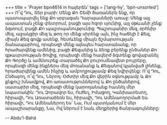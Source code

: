 +++
title = 'Prayer bpn4614 in հայերեն'
tags = ['lang-hy', 'bpn-unsorted']
+++
Ո՜վ Դու, Տեր բարի: Մենք Քո Շեմի ծառաներն ենք, որ պատսպարվել ենք Քո սրբազան Դարպասների առաջ: Մենք այլ ապաստան չենք փնտրում, բացի այս հզոր սյունից, այլ օթևանի չենք ձգտում, բացի Քո պաշտպանությունից: Պաշտպանիր մեզ, օրհնիր մեզ, աջակցիր մեզ և թող որ մենք սիրենք այն, ինչ հաճելի է Քեզ, միայն Քեզ գովք ասենք, հետևենք միայն ճշմարտության ճանապարհով, որպեսզի մենք այնպես հարստանանք, որ հրաժարվենք ամենից, բացի Քեզանից և ձեռք բերենք ընծաներ Քո գթասրտության ծովից, որպեսզի մենք հավերժ ձգտենք գովաբանել Քո Գործը և ամենուրեք տարածել Քո բուրումնավետ բույրերը, որպեսզի մենք ինքներս մեզ մոռանանք և Քեզանով կլանված լինենք, հրաժարվենք ամեն ինչից և ամբողջությամբ Քեզ նվիրվենք:
	Ո՜վ Դու, Ընծայող, ո՜վ Դու, Ներող: Օժտիր մեզ Քո վերին օգնությամբ և Քո քնքուշ խնամքով, Քո առատություններով և Քո ընծաներով, սատարիր մեզ, որպեսզի մենք կարողանանք հասնել մեր նպատակին: Դու Զորավոր ես, Ուժեղ, Իմացող, Կանխատեսող, հիրավի, Դու Առատաձեռն ես, հիրավի, Դու Ամենաողորմած ես. հիրավի, Դու Ամենաներող ես` Նա, Ում պատկանում է մեր ապաշխարանքը, Նա, Ով ներում է նաև մեղքերից ծանրագույնները:

-- Abdu'l-Bahá
